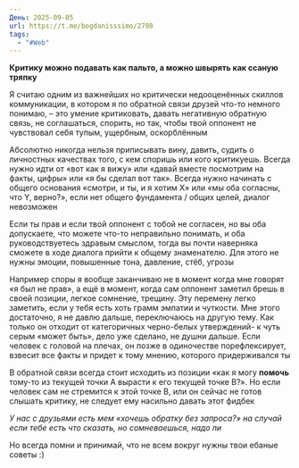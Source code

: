 ```yaml
---
День: 2025-09-05
url: https://t.me/bogdanisssimo/2708
tags:
  - "#Web"
---
```

**Критику можно подавать как пальто, а можно швырять как ссаную тряпку**

Я считаю одним из важнейших но критически недооценённых скиллов коммуникации, в котором я по обратной связи друзей что-то немного понимаю, – это умение критиковать, давать негативную обратную связь, не соглашаться, спорить, но так, чтобы твой оппонент не чувствовал себя тупым, ущербным, оскорблённым

Абсолютно никогда нельзя приписывать вину, давить, судить о личностных качествах того, с кем споришь или кого критикуешь. Всегда нужно идти от «вот как я вижу» или «давай вместе посмотрим на факты, цифры» или «я бы сделал вот так». Всегда нужно начинать с общего основания «смотри, и ты, и я хотим X» или «мы оба согласны, что Y, верно?», если нет общего фундамента / общих целей, диалог невозможен 

Если ты прав и если твой оппонент с тобой не согласен, но вы оба допускаете, что можете что-то неправильно понимать, и оба руководствуетесь здравым смыслом, тогда вы почти наверняка сможете в ходе диалога прийти к общему знаменателю. Для этого не нужны эмоции, повышенные тона, давление, стёб, угрозы

Например споры я вообще заканчиваю не в момент когда мне говорят «я был не прав», а ещё в момент, когда сам оппонент заметил брешь в своей позиции, легкое сомнение, трещину. Эту перемену легко заметить, если у тебя есть хоть грамм эмпатии и чуткости. Мне этого достаточно, я не давлю дальше, переключаюсь на другую тему. Как только он отходит от категоричных черно-белых утверждений- к чуть серым «может быть», дело уже сделано, не душни дальше. Если человек с головой на плечах, он позже в одиночестве порефлексирует, взвесит все факты и придет к тому мнению, которого придерживался ты

В обратной связи всегда стоит исходить из позиции «как я могу **помочь** тому-то из текущей точки A вырасти к его текущей точке B?». Но если человек сам не стремится к этой точке B, или он сейчас не готов слышать критику, не следует ему насильно давать этот фидбек

_У нас с друзьями есть мем «хочешь обратку без запроса?» на случай если тебе есть что сказать, но сомневаешься, надо ли_

Но всегда помни и принимай, что не всем вокруг нужны твои ебаные советы :)